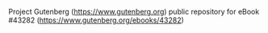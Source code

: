 Project Gutenberg (https://www.gutenberg.org) public repository for eBook #43282 (https://www.gutenberg.org/ebooks/43282)
